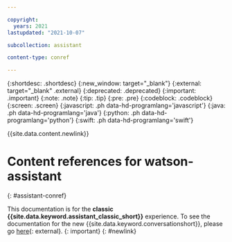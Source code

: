 ```yaml
---

copyright:
  years: 2021
lastupdated: "2021-10-07"

subcollection: assistant

content-type: conref

---
```


{:shortdesc: .shortdesc}
{:new_window: target="_blank"}
{:external: target="_blank" .external}
{:deprecated: .deprecated}
{:important: .important}
{:note: .note}
{:tip: .tip}
{:pre: .pre}
{:codeblock: .codeblock}
{:screen: .screen}
{:javascript: .ph data-hd-programlang='javascript'}
{:java: .ph data-hd-programlang='java'}
{:python: .ph data-hd-programlang='python'}
{:swift: .ph data-hd-programlang='swift'}

{{site.data.content.newlink}}

# Content references for watson-assistant
{: #assistant-conref}

This documentation is for the **classic {{site.data.keyword.assistant_classic_short}}** experience. To see the documentation for the new {{site.data.keyword.conversationshort}}, please go [here](https://cloud.ibm.com/docs/watson-assistant){: external}.
{: important}
{: #newlink}
